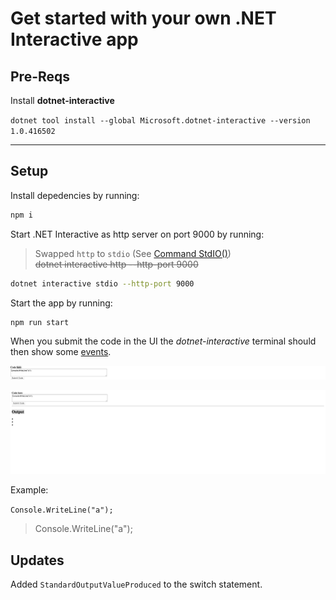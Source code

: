 # Get started with your own .NET Interactive app

## Pre-Reqs

Install **dotnet-interactive**

`dotnet tool install --global Microsoft.dotnet-interactive --version 1.0.416502`

---

## Setup

Install depedencies by running:

```bash
npm i
```

Start .NET Interactive as http server on port 9000 by running:

> Swapped `http` to `stdio` (See [Command StdIO()](https://github.com/dotnet/interactive/blob/30f5e3e1a21b952315f47a41c043aa875c24e4aa/src/dotnet-interactive/CommandLine/CommandLineParser.cs#L247))  
> ~~dotnet interactive http --http-port 9000~~

```bash
dotnet interactive stdio --http-port 9000
```

Start the app by running:

```bash
npm run start
```

When you submit the code in the UI the _dotnet-interactive_ terminal should then show some [events](../docs/events/README.md).

![Code Input](/docs/images/code-input.png "Code Input")

![Code Output](/docs/images/code-output.png "Code Output")

Example:

`Console.WriteLine("a");`
> Console.WriteLine("a");

## Updates

Added `StandardOutputValueProduced` to the switch statement.
